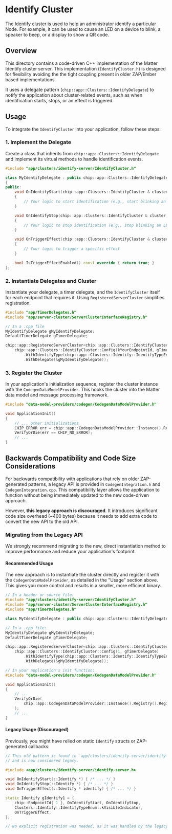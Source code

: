 # Identify Cluster

The Identify cluster is used to help an administrator identify a particular
Node. For example, it can be used to cause an LED on a device to blink, a
speaker to beep, or a display to show a QR code.

## Overview

This directory contains a code-driven C++ implementation of the Matter Identify
cluster server. This implementation (`IdentifyCluster.h`) is designed for
flexibility avoiding the the tight coupling present in older ZAP/Ember based
implementations.

It uses a delegate pattern (`chip::app::Clusters::IdentifyDelegate`) to notify
the application about cluster-related events, such as when identification
starts, stops, or an effect is triggered.

## Usage

To integrate the `IdentifyCluster` into your application, follow these steps:

### 1. Implement the Delegate

Create a class that inherits from `chip::app::Clusters::IdentifyDelegate` and
implement its virtual methods to handle identification events.

```cpp
#include "app/clusters/identify-server/IdentifyCluster.h"

class MyIdentifyDelegate : public chip::app::Clusters::IdentifyDelegate
{
public:
    void OnIdentifyStart(chip::app::Clusters::IdentifyCluster & cluster) override
    {
        // Your logic to start identification (e.g., start blinking an LED)
    }

    void OnIdentifyStop(chip::app::Clusters::IdentifyCluster & cluster) override
    {
        // Your logic to stop identification (e.g., stop blinking an LED)
    }

    void OnTriggerEffect(chip::app::Clusters::IdentifyCluster & cluster) override
    {
        // Your logic to trigger a specific effect
    }

    bool IsTriggerEffectEnabled() const override { return true; }
};
```

### 2. Instantiate Delegates and Cluster

Instantiate your delegate, a timer delegate, and the `IdentifyCluster` itself
for each endpoint that requires it. Using `RegisteredServerCluster` simplifies
registration.

```cpp
#include "app/TimerDelegates.h"
#include "app/server-cluster/ServerClusterInterfaceRegistry.h"

// In a .cpp file
MyIdentifyDelegate gMyIdentifyDelegate;
DefaultTimerDelegate gTimerDelegate;

chip::app::RegisteredServerCluster<chip::app::Clusters::IdentifyCluster> gIdentifyCluster(
    chip::app::Clusters::IdentifyCluster::Config(kYourEndpointId, gTimerDelegate)
        .WithIdentifyType(chip::app::Clusters::Identify::IdentifyTypeEnum::kVisibleIndicator)
        .WithDelegate(&gMyIdentifyDelegate));
```

### 3. Register the Cluster

In your application's initialization sequence, register the cluster instance
with the `CodegenDataModelProvider`. This hooks the cluster into the Matter data
model and message processing framework.

```cpp
#include "data-model-providers/codegen/CodegenDataModelProvider.h"

void ApplicationInit()
{
    // ... other initializations
    CHIP_ERROR err = chip::app::CodegenDataModelProvider::Instance().Registry().Register(gIdentifyCluster.Registration());
    VerifyOrDie(err == CHIP_NO_ERROR);
    // ...
}
```

## Backwards Compatibility and Code Size Considerations

For backwards compatibility with applications that rely on older ZAP-generated
patterns, a legacy API is provided in `CodegenIntegration.h` and
`CodegenIntegration.cpp`. This compatibility layer allows the application to
function without being immediately updated to the new code-driven approach.

However, **this legacy approach is discouraged**. It introduces significant code
size overhead (~400 bytes) because it needs to add extra code to convert the new
API to the old API.

### Migrating from the Legacy API

We strongly recommend migrating to the new, direct instantiation method to
improve performance and reduce your application's footprint.

#### Recommended Usage

The new approach is to instantiate the cluster directly and register it with the
`CodegenDataModelProvider`, as detailed in the "Usage" section above. This gives
you more control and results in a smaller, more efficient binary.

```cpp
// In a header or source file:
#include "app/clusters/identify-server/IdentifyCluster.h"
#include "app/server-cluster/ServerClusterInterfaceRegistry.h"
#include "app/TimerDelegates.h"

class MyIdentifyDelegate : public chip::app::Clusters::IdentifyDelegate { /* ... */ };

// In a .cpp file:
MyIdentifyDelegate gMyIdentifyDelegate;
DefaultTimerDelegate gTimerDelegate;

chip::app::RegisteredServerCluster<chip::app::Clusters::IdentifyCluster> gIdentifyCluster(
    chip::app::Clusters::IdentifyCluster::Config(1, gTimerDelegate)
        .WithIdentifyType(chip::app::Clusters::Identify::IdentifyTypeEnum::kVisibleIndicator)
        .WithDelegate(&gMyIdentifyDelegate));

// In your application's init function:
#include "data-model-providers/codegen/CodegenDataModelProvider.h"

void ApplicationInit()
{
    // ...
    VerifyOrDie(
        chip::app::CodegenDataModelProvider::Instance().Registry().Register(gIdentifyCluster.Registration()) == CHIP_NO_ERROR
    );
    // ...
}
```

#### Legacy Usage (Discouraged)

Previously, you might have relied on static `Identify` structs or ZAP-generated
callbacks:

```cpp
// This old pattern is found in `app/clusters/identify-server/identify-server.h`
// and is now considered legacy.

#include <app/clusters/identify-server/identify-server.h>

void OnIdentifyStart(::Identify *) { /* ... */ }
void OnIdentifyStop(::Identify *) { /* ... */ }
void OnTriggerEffect(::Identify * identify) { /* ... */ }

static Identify gIdentify1 = {
    chip::EndpointId{ 1 }, OnIdentifyStart, OnIdentifyStop,
    Clusters::Identify::IdentifyTypeEnum::kVisibleIndicator,
    OnTriggerEffect,
};

// No explicit registration was needed, as it was handled by the legacy system.
```
